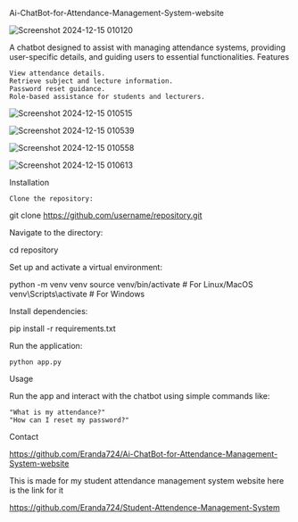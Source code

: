 Ai-ChatBot-for-Attendance-Management-System-website 

![Screenshot 2024-12-15 010120](https://github.com/user-attachments/assets/33dc9dce-8936-46ed-a3ae-e00c9afa48a6)

A chatbot designed to assist with managing attendance systems, providing user-specific details, and guiding users to essential functionalities.
Features

    View attendance details.
    Retrieve subject and lecture information.
    Password reset guidance.
    Role-based assistance for students and lecturers.

![Screenshot 2024-12-15 010515](https://github.com/user-attachments/assets/23bb1964-285a-418d-b9b9-f7bad01a7b4a)

![Screenshot 2024-12-15 010539](https://github.com/user-attachments/assets/afc2fe60-e239-4619-9077-df8ddb485c1c)

![Screenshot 2024-12-15 010558](https://github.com/user-attachments/assets/1e6f1987-df95-4f9d-a29a-9a3116fdfe67)

![Screenshot 2024-12-15 010613](https://github.com/user-attachments/assets/d2014358-e2cf-41d0-90ad-d15e33749c22)


Installation

    Clone the repository:

git clone https://github.com/username/repository.git

Navigate to the directory:

cd repository

Set up and activate a virtual environment:

python -m venv venv
source venv/bin/activate  # For Linux/MacOS
venv\Scripts\activate     # For Windows

Install dependencies:

pip install -r requirements.txt

Run the application:

    python app.py

Usage

Run the app and interact with the chatbot using simple commands like:

    "What is my attendance?"
    "How can I reset my password?"

Contact

https://github.com/Eranda724/Ai-ChatBot-for-Attendance-Management-System-website


This is made for my student attendance management system website
here is the link for it

https://github.com/Eranda724/Student-Attendence-Management-System
